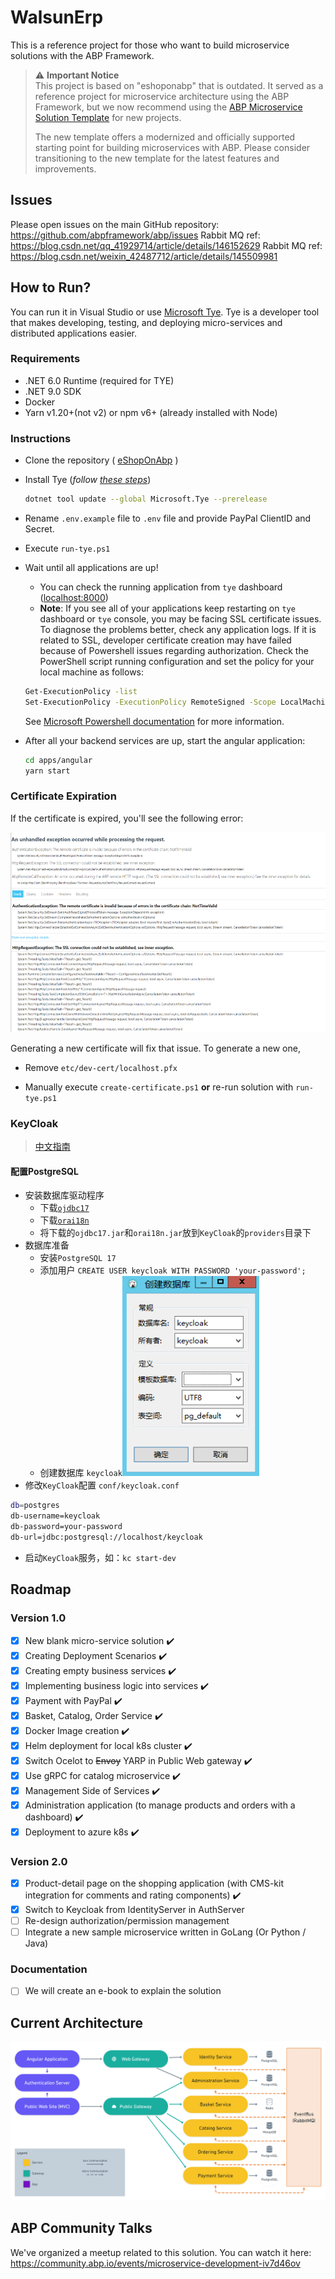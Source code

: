 # WalsunErp

This is a reference project for those who want to build microservice solutions with the ABP Framework.

> ⚠️ **Important Notice**  
> This project is based on "eshoponabp" that is outdated. It served as a reference project for microservice architecture using the ABP Framework, but we now recommend using the [ABP Microservice Solution Template](https://abp.io/docs/latest/solution-templates/microservice) for new projects.  
>  
> The new template offers a modernized and officially supported starting point for building microservices with ABP. Please consider transitioning to the new template for the latest features and improvements.

## Issues

Please open issues on the main GitHub repository: https://github.com/abpframework/abp/issues
Rabbit MQ ref: https://blog.csdn.net/qq_41929714/article/details/146152629
Rabbit MQ ref: https://blog.csdn.net/weixin_42487712/article/details/145509981

## How to Run?

You can run it in Visual Studio or use [Microsoft Tye](https://github.com/dotnet/tye). Tye is a developer tool that makes developing, testing, and deploying micro-services and distributed applications easier.

 ### Requirements

- .NET 6.0 Runtime (required for TYE)
- .NET 9.0 SDK
- Docker
- Yarn v1.20+(not v2) or npm v6+ (already installed with Node)

### Instructions

- Clone the repository ( [eShopOnAbp](https://github.com/abpframework/eShopOnAbp) )

- Install Tye (*follow [these steps](https://github.com/dotnet/tye/blob/main/docs/getting_started.md#installing-tye)*)
    ```bash
    dotnet tool update --global Microsoft.Tye --prerelease
    ```
- Rename `.env.example` file to `.env` file and provide PayPal ClientID and Secret.

- Execute `run-tye.ps1`

- Wait until all applications are up!

	- You can check the running application from `tye` dashboard ([localhost:8000](http://127.0.0.1:8000/))
	- **Note**: If you see all of your applications keep restarting on `tye` dashboard or `tye` console, you may be facing SSL certificate issues. To diagnose the problems better, check any application logs. If it is related to SSL, developer certificate creation may have failed because of Powershell issues regarding authorization. Check the PowerShell script running configuration and set the policy for your local machine as follows: 
	```bash
	Get-ExecutionPolicy -list
	Set-ExecutionPolicy -ExecutionPolicy RemoteSigned -Scope LocalMachine
	```
	See [Microsoft Powershell documentation](https://docs.microsoft.com/en-us/powershell/module/microsoft.powershell.security/get-executionpolicy?view=powershell-7.2) for more information.

- After all your backend services are up, start the angular application:

  ```bash
  cd apps/angular
  yarn start
  ```

### Certificate Expiration
If the certificate is expired, you'll see the following error:

<!-- Make it smaller with 320px height  -->
<img src="docs/images/ssl-error.png" height="320"/>

Generating a new certificate will fix that issue. To generate a new one,

- Remove `etc/dev-cert/localhost.pfx`

- Manually execute `create-certificate.ps1` **or** re-run solution with `run-tye.ps1`


### KeyCloak
>[中文指南](https://keycloak.java.net.cn/server/db)
#### 配置PostgreSQL
- 安装数据库驱动程序
	- 下载[`ojdbc17`](https://repo1.maven.org/maven2/com/oracle/database/jdbc/ojdbc17/23.6.0.24.10/ojdbc17-23.6.0.24.10.jar)
	- 下载[`orai18n`](https://repo1.maven.org/maven2/com/oracle/database/nls/orai18n/23.6.0.24.10/orai18n-23.6.0.24.10.jar)
	- 将下载的`ojdbc17.jar`和`orai18n.jar`放到`KeyCloak`的`providers`目录下
- 数据库准备
	- 安装`PostgreSQL 17`
	- 添加用户 ```CREATE USER keycloak WITH PASSWORD 'your-password';```
	- 创建数据库 `keycloak`<img src="docs/images/create-db-keycloak.png" height="320"/>
- 修改`KeyCloak`配置 `conf/keycloak.conf`
```sh
db=postgres
db-username=keycloak
db-password=your-password
db-url=jdbc:postgresql://localhost/keycloak
```
- 启动`KeyCloak`服务，如：`kc start-dev`


## Roadmap
### Version 1.0

- [x] New blank micro-service solution ✔️
- [x] Creating Deployment Scenarios ✔️
- [x] Creating empty business services ✔️
- [x] Implementing	 business logic into services ✔️
- [x] Payment with PayPal ✔️
- [x] Basket, Catalog, Order Service ✔️
- [x] Docker Image creation ✔️
- [x] Helm deployment for local k8s cluster ✔️
- [x] Switch Ocelot to <strike>Envoy</strike> YARP in Public Web gateway ✔️
- [x] Use gRPC for catalog microservice ✔️
- [x] Management Side of Services ✔️
- [x] Administration application (to manage products and orders with a dashboard) ✔️
- [x] Deployment to azure k8s ✔️
### Version 2.0
- [x] Product-detail page on the shopping application (with CMS-kit integration for comments and rating components) ✔️
- [x] Switch to Keycloak from IdentityServer in AuthServer
- [ ] Re-design authorization/permission management
- [ ] Integrate a new sample microservice written in GoLang (Or Python / Java)
### Documentation

- [ ] We will create an e-book to explain the solution

## Current Architecture

![eSopOnAbp Phase 1](/docs/roadmap/Phase_1.png)

## ABP Community Talks

We've organized a meetup related to this solution. You can watch it here: https://community.abp.io/events/microservice-development-iv7d46ov
